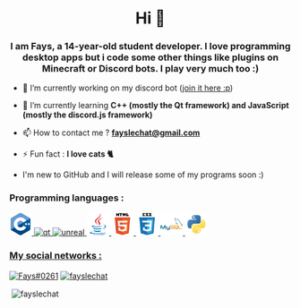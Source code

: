 <h1 align="center">Hi 👋</h1>
<h3 align="center">I am Fays, a 14-year-old student developer. I love programming desktop apps but i code some other things like plugins on Minecraft or Discord bots. I play very much too :)</h3>

- 🔭 I’m currently working on my discord bot ([join it here :p](https://discord.gg/5UK3AsyX2A))

- 🌱 I’m currently learning **C++ (mostly the Qt framework) and JavaScript (mostly the discord.js framework)**

- 📫 How to contact me ? **fayslechat@gmail.com**

- ⚡ Fun fact : **I love cats 🐈**
- I'm new to GitHub and I will release some of my programs soon :)

<h3 align="left">Programming languages :</h3>
<p align="left"> <a href="https://www.w3schools.com/cpp/" target="_blank"> <img src="https://raw.githubusercontent.com/devicons/devicon/master/icons/cplusplus/cplusplus-original.svg" alt="cplusplus" width="40" height="40"/> </a> <a href="https://qt.io/"> <img src="https://upload.wikimedia.org/wikipedia/commons/0/0b/Qt_logo_2016.svg" alt="qt" width="40" height="40"/> </a> <a href="https://unrealengine.com/" target="_blank"> <img src="https://raw.githubusercontent.com/kenangundogan/fontisto/036b7eca71aab1bef8e6a0518f7329f13ed62f6b/icons/svg/brand/unreal-engine.svg" alt="unreal" width="40" height="40"/> </a> <a href="https://www.java.com" target="_blank"> <img src="https://raw.githubusercontent.com/devicons/devicon/master/icons/java/java-original.svg" alt="java" width="40" height="40"/> </a> <a href="https://www.w3.org/html/" target="_blank"> <img src="https://raw.githubusercontent.com/devicons/devicon/master/icons/html5/html5-original-wordmark.svg" alt="html5" width="40" height="40"/> </a> <a href="https://www.w3schools.com/css/" target="_blank"> <img src="https://raw.githubusercontent.com/devicons/devicon/master/icons/css3/css3-original-wordmark.svg" alt="css3" width="40" height="40"/> </a> <a href="https://www.mysql.com/" target="_blank"> <img src="https://raw.githubusercontent.com/devicons/devicon/master/icons/mysql/mysql-original-wordmark.svg" alt="mysql" width="40" height="40"/> </a> <a href="https://www.python.org" target="_blank"> <img src="https://raw.githubusercontent.com/devicons/devicon/master/icons/python/python-original.svg" alt="python" width="40" height="40"/> </a> <a href="https://www.qt.io/" target="_blank"> </p>

<h3 align="left">My social networks :</h3>
<p align="left">
<a href="https://discord.gg/Fays#0261" target="blank"><img align="center" src="https://cdn.jsdelivr.net/npm/simple-icons@3.0.1/icons/discord.svg" alt="Fays#0261" height="30" width="40" /></a>
<a href="https://twitter.com/fayslechat" target="blank"><img align="center" src="https://cdn.jsdelivr.net/npm/simple-icons@3.0.1/icons/twitter.svg" alt="fayslechat" height="30" width="40" /></a>
</p>

<p>&nbsp;<img align="center" src="https://github-readme-stats.vercel.app/api?username=fayslechat&show_icons=true&locale=en" alt="fayslechat" /></p>

